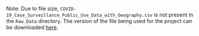 Note: Due to file size, `COVID-19_Case_Surveillance_Public_Use_Data_with_Geography.csv` is not present in the `Raw_Data` directory. 
The version of the file being used for the project can be downloaded [here](https://1drv.ms/u/s!AlMn0AFwc4IaohtfbXlUpyjkjnxK?e=mR79MW).
